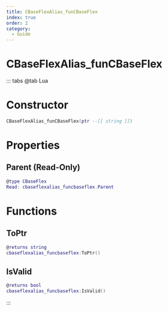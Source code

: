 ```yaml
---
title: CBaseFlexAlias_funCBaseFlex
index: true
order: 2
category:
  - Guide
---
```


# CBaseFlexAlias_funCBaseFlex

::: tabs
@tab Lua
# Constructor
```lua
CBaseFlexAlias_funCBaseFlex(ptr --[[ string ]])
```
# Properties
## Parent (Read-Only)
```lua
@type CBaseFlex
Read: cbaseflexalias_funcbaseflex.Parent
```
# Functions
## ToPtr
```lua
@returns string
cbaseflexalias_funcbaseflex:ToPtr()
```
## IsValid
```lua
@returns bool
cbaseflexalias_funcbaseflex:IsValid()
```

:::